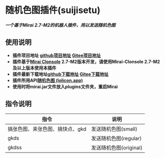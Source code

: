 # 随机色图插件(suijisetu)

***一个基于Mirai 2.7-M2的机器人插件，用以发送随机色图***

## 使用说明

* **插件项目地址 [github项目地址](https://github.com/Ycituss/suijisetu)  [Gitee项目地址](https://gitee.com/ycycycc123/suijisetu)**
* **插件基于[Mirai Clonsole](https://github.com/mamoe/mirai-clonsole) 2.7-M2版本开发，请使用Mirai-Clonsole 2.7-M2及以上版本使用本插件**
* **插件最新下载地址[github下载地址](https://github.com/Ycituss/suijisetu/releases)     [Gitee下载地址](https://gitee.com/ycycycc123/suijisetu/releases/1.0.0)**
* **插件所用API[随机色图 (lolicon.app)](https://api.lolicon.app/#/setu)**
* **使用时将mirai.jar文件放入plugins文件夹，重启Mirai**

## 指令说明

| 指令                            | 说明                   |
| ------------------------------- | ---------------------- |
| 搞张色图、来张色图、搞快点、gkd | 发送随机色图(small)    |
| gkds                            | 发送随机色图(regular)  |
| gkdss                           | 发送随机色图(original) |



